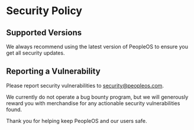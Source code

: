 # Security Policy

## Supported Versions

We always recommend using the latest version of PeopleOS to ensure you get all security updates.

## Reporting a Vulnerability

Please report security vulnerabilities to security@peopleos.com.

We currently do not operate a bug bounty program, but we will generously reward you with merchandise for any actionable security vulnerabilities found.

Thank you for helping keep PeopleOS and our users safe.
